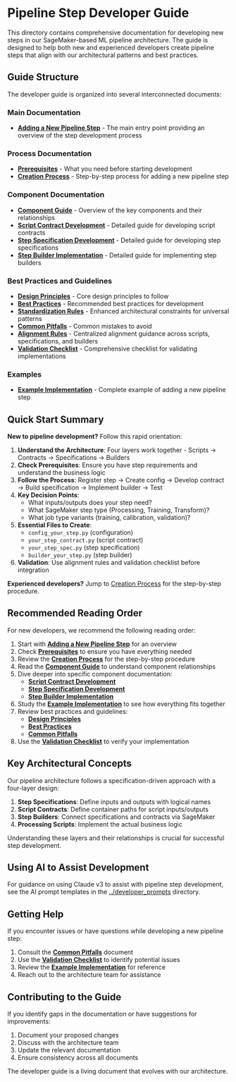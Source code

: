 # Pipeline Step Developer Guide

This directory contains comprehensive documentation for developing new steps in our SageMaker-based ML pipeline architecture. The guide is designed to help both new and experienced developers create pipeline steps that align with our architectural patterns and best practices.

## Guide Structure

The developer guide is organized into several interconnected documents:

### Main Documentation

- **[Adding a New Pipeline Step](adding_new_pipeline_step.md)** - The main entry point providing an overview of the step development process

### Process Documentation

- **[Prerequisites](prerequisites.md)** - What you need before starting development
- **[Creation Process](creation_process.md)** - Step-by-step process for adding a new pipeline step

### Component Documentation

- **[Component Guide](component_guide.md)** - Overview of the key components and their relationships
- **[Script Contract Development](script_contract.md)** - Detailed guide for developing script contracts
- **[Step Specification Development](step_specification.md)** - Detailed guide for developing step specifications
- **[Step Builder Implementation](step_builder.md)** - Detailed guide for implementing step builders

### Best Practices and Guidelines

- **[Design Principles](design_principles.md)** - Core design principles to follow
- **[Best Practices](best_practices.md)** - Recommended best practices for development
- **[Standardization Rules](standardization_rules.md)** - Enhanced architectural constraints for universal patterns
- **[Common Pitfalls](common_pitfalls.md)** - Common mistakes to avoid
- **[Alignment Rules](alignment_rules.md)** - Centralized alignment guidance across scripts, specifications, and builders
- **[Validation Checklist](validation_checklist.md)** - Comprehensive checklist for validating implementations

### Examples

- **[Example Implementation](example.md)** - Complete example of adding a new pipeline step

## Quick Start Summary

**New to pipeline development?** Follow this rapid orientation:

1. **Understand the Architecture**: Four layers work together - Scripts → Contracts → Specifications → Builders
2. **Check Prerequisites**: Ensure you have step requirements and understand the business logic
3. **Follow the Process**: Register step → Create config → Develop contract → Build specification → Implement builder → Test
4. **Key Decision Points**:
   - What inputs/outputs does your step need?
   - What SageMaker step type (Processing, Training, Transform)?
   - What job type variants (training, calibration, validation)?
5. **Essential Files to Create**:
   - `config_your_step.py` (configuration)
   - `your_step_contract.py` (script contract)
   - `your_step_spec.py` (step specification)
   - `builder_your_step.py` (step builder)
6. **Validation**: Use alignment rules and validation checklist before integration

**Experienced developers?** Jump to [Creation Process](creation_process.md) for the step-by-step procedure.

## Recommended Reading Order

For new developers, we recommend the following reading order:

1. Start with **[Adding a New Pipeline Step](adding_new_pipeline_step.md)** for an overview
2. Check **[Prerequisites](prerequisites.md)** to ensure you have everything needed
3. Review the **[Creation Process](creation_process.md)** for the step-by-step procedure
4. Read the **[Component Guide](component_guide.md)** to understand component relationships
5. Dive deeper into specific component documentation:
   - **[Script Contract Development](script_contract.md)**
   - **[Step Specification Development](step_specification.md)**
   - **[Step Builder Implementation](step_builder.md)**
6. Study the **[Example Implementation](example.md)** to see how everything fits together
7. Review best practices and guidelines:
   - **[Design Principles](design_principles.md)**
   - **[Best Practices](best_practices.md)**
   - **[Common Pitfalls](common_pitfalls.md)**
8. Use the **[Validation Checklist](validation_checklist.md)** to verify your implementation

## Key Architectural Concepts

Our pipeline architecture follows a specification-driven approach with a four-layer design:

1. **Step Specifications**: Define inputs and outputs with logical names
2. **Script Contracts**: Define container paths for script inputs/outputs
3. **Step Builders**: Connect specifications and contracts via SageMaker
4. **Processing Scripts**: Implement the actual business logic

Understanding these layers and their relationships is crucial for successful step development.

## Using AI to Assist Development

For guidance on using Claude v3 to assist with pipeline step development, see the AI prompt templates in the [../developer_prompts](../developer_prompts) directory.

## Getting Help

If you encounter issues or have questions while developing a new pipeline step:

1. Consult the **[Common Pitfalls](common_pitfalls.md)** document
2. Use the **[Validation Checklist](validation_checklist.md)** to identify potential issues
3. Review the **[Example Implementation](example.md)** for reference
4. Reach out to the architecture team for assistance

## Contributing to the Guide

If you identify gaps in the documentation or have suggestions for improvements:

1. Document your proposed changes
2. Discuss with the architecture team
3. Update the relevant documentation
4. Ensure consistency across all documents

The developer guide is a living document that evolves with our architecture.
